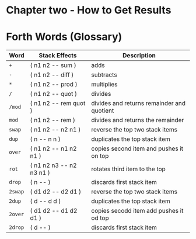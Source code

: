 # Chapter two - How to Get Results

# Forth Words (Glossary)

| Word    | Stack Effects            | Description                                   |
| --------| -------------------------| --------------------------------------------- |
| `+`     | ( n1 n2 -- sum )         | adds                                          | 
| `-`     | ( n1 n2 -- diff )        | subtracts                                     | 
| `*`     | ( n1 n2 -- prod )        | multiplies                                    | 
| `/`     | ( n1 n2 -- quot )        | divides                                       | 
| `/mod`  | ( n1 n2 -- rem quot )    | divides and returns remainder and quotient    | 
| `mod`   | ( n1 n2 -- rem )         | divides and returns the remainder             | 
| `swap`  | ( n1 n2 -- n2 n1 )       | reverse the top two stack items               | 
| `dup`   | ( n -- n n )             | duplicates the top stack item                 | 
| `over`  | ( n1 n2 -- n1 n2 n1 )    | copies second item and pushes it on top       | 
| `rot`   | ( n1 n2 n3 -- n2 n3 n1 ) | rotates third item to the top                 | 
| `drop`  | ( n -- )                 | discards first stack item                     | 
| `2swap` | ( d1 d2 -- d2 d1 )       | reverse the top two stack items               | 
| `2dup`  | ( d -- d d )             | duplicates the top stack item                 | 
| `2over` | ( d1 d2 -- d1 d2 d1 )    | copies secodd item add pushes it od top       | 
| `2drop` | ( d -- )                 | discards first stack item                     | 
